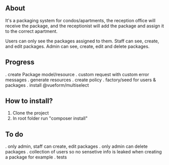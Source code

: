 ## About
It's a packaging system for condos/apartments, the reception office will receive the package, and the receptionist will add the package and assign it to the correct apartment.

Users can only see the packages assigned to them.
Staff can see, create, and edit packages.
Admin can see, create, edit and delete packages.

## Progress
. create Package model/resource
. custom request with custom error messages
. generate resources
. create policy
. factory/seed for users & packages
. install @vueform/multiselect

## How to install?
1. Clone the project
2. In root folder run "composer install"

## To do
. only admin, staff can create, edit packages 
. only admin can delete packages 
. collection of users so no sensetive info is leaked when creating a package for example
. tests

